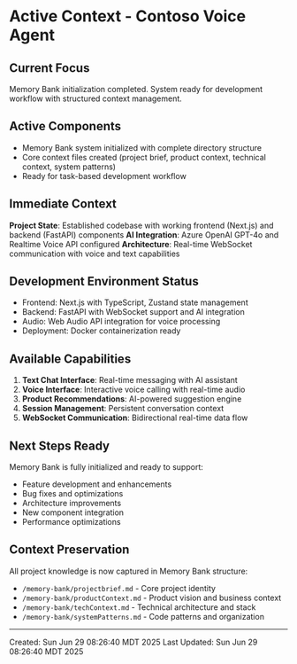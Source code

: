 # Active Context - Contoso Voice Agent

## Current Focus
Memory Bank initialization completed. System ready for development workflow with structured context management.

## Active Components
- Memory Bank system initialized with complete directory structure
- Core context files created (project brief, product context, technical context, system patterns)
- Ready for task-based development workflow

## Immediate Context
**Project State**: Established codebase with working frontend (Next.js) and backend (FastAPI) components
**AI Integration**: Azure OpenAI GPT-4o and Realtime Voice API configured
**Architecture**: Real-time WebSocket communication with voice and text capabilities

## Development Environment Status
- Frontend: Next.js with TypeScript, Zustand state management
- Backend: FastAPI with WebSocket support and AI integration
- Audio: Web Audio API integration for voice processing
- Deployment: Docker containerization ready

## Available Capabilities
1. **Text Chat Interface**: Real-time messaging with AI assistant
2. **Voice Interface**: Interactive voice calling with real-time audio
3. **Product Recommendations**: AI-powered suggestion engine
4. **Session Management**: Persistent conversation context
5. **WebSocket Communication**: Bidirectional real-time data flow

## Next Steps Ready
Memory Bank is fully initialized and ready to support:
- Feature development and enhancements
- Bug fixes and optimizations
- Architecture improvements
- New component integration
- Performance optimizations

## Context Preservation
All project knowledge is now captured in Memory Bank structure:
- `/memory-bank/projectbrief.md` - Core project identity
- `/memory-bank/productContext.md` - Product vision and business context
- `/memory-bank/techContext.md` - Technical architecture and stack
- `/memory-bank/systemPatterns.md` - Code patterns and organization

---
Created: Sun
Jun
29
08:26:40
MDT
2025
Last Updated: Sun
Jun
29
08:26:40
MDT
2025
